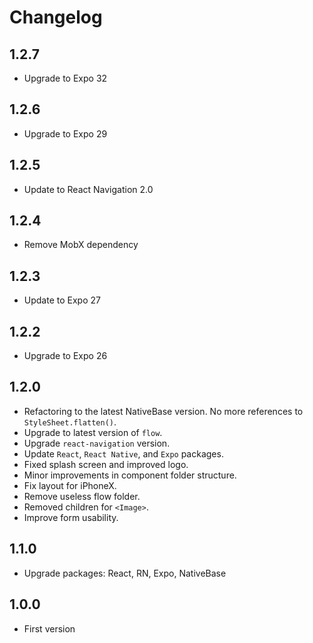 # Changelog

## 1.2.7
* Upgrade to Expo 32

## 1.2.6
* Upgrade to Expo 29

## 1.2.5
* Update to React Navigation 2.0

## 1.2.4
* Remove MobX dependency

## 1.2.3
* Update to Expo 27

## 1.2.2
* Upgrade to Expo 26

## 1.2.0
* Refactoring to the latest NativeBase version. No more references to `StyleSheet.flatten()`.
* Upgrade to latest version of `flow`.
* Upgrade `react-navigation` version.
* Update `React`, `React Native`, and `Expo` packages.
* Fixed splash screen and improved logo.
* Minor improvements in component folder structure.
* Fix layout for iPhoneX.
* Remove useless flow folder.
* Removed children for `<Image>`.
* Improve form usability.

## 1.1.0
* Upgrade packages: React, RN, Expo, NativeBase

## 1.0.0
* First version

